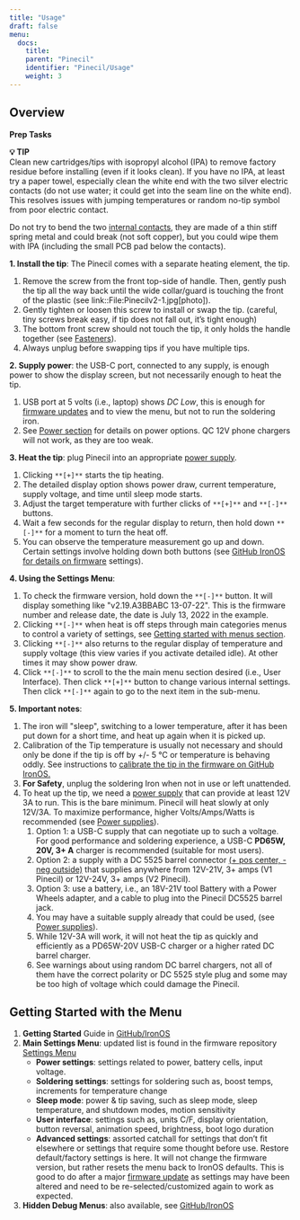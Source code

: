 ```yaml
---
title: "Usage"
draft: false
menu:
  docs:
    title:
    parent: "Pinecil"
    identifier: "Pinecil/Usage"
    weight: 3
---
```


## Overview

**Prep Tasks**

**💡 TIP**\
Clean new cartridges/tips with isopropyl alcohol (IPA) to remove factory residue before installing (even if it looks clean). If you have no IPA, at least try a paper towel, especially clean the white end with the two silver electric contacts (do not use water; it could get into the seam line on the white end). This resolves issues with jumping temperatures or random no-tip symbol from poor electric contact.

Do not try to bend the two [internal contacts](https://pine64.com/product/pinecil-copper-clips/), they are made of a thin stiff spring metal and could break (not soft copper), but you could wipe them with IPA (including the small PCB pad below the contacts).

**1. Install the tip**: The Pinecil comes with a separate heating element, the tip.

1. Remove the screw from the front top-side of handle. Then, gently push the tip all the way back until the wide collar/guard is touching the front of the plastic (see link::File:Pinecilv2-1.jpg[photo]).
2. Gently tighten or loosen this screw to install or swap the tip. (careful, tiny screws break easy, if tip does not fall out, it’s tight enough)
3. The bottom front screw should not touch the tip, it only holds the handle together (see [Fasteners](#fasteners/screws)).
4. Always unplug before swapping tips if you have multiple tips.

**2. Supply power**: the USB-C port, connected to any supply, is enough power to show the display screen, but not necessarily enough to heat the tip.

1. USB port at 5 volts (i.e., laptop) shows _DC Low_, this is enough for [firmware updates](https://ralim.github.io/IronOS/#getting-started) and to view the menu, but not to run the soldering iron.
2. See [Power section](/documentation/Pinecil/Power_supplies/) for details on power options. QC 12V phone chargers will not work, as they are too weak.

**3. Heat the tip**: plug Pinecil into an appropriate [power supply](/documentation/Pinecil/Power_supplies/Power_supplies).

1. Clicking `**[+]**` starts the tip heating.
2. The detailed display option shows power draw, current temperature, supply voltage, and time until sleep mode starts.
3. Adjust the target temperature with further clicks of `**[+]**` and `**[-]**` buttons.
4. Wait a few seconds for the regular display to return, then hold down `**[-]**` for a moment to turn the heat off.
5. You can observe the temperature measurement go up and down. Certain settings involve holding down both buttons (see [GitHub IronOS for details on firmware](https://ralim.github.io/IronOS/) settings).

**4. Using the Settings Menu**:

1. To check the firmware version, hold down the `**[-]**` button. It will display something like "v2.19.A3BBABC 13-07-22". This is the firmware number and release date, the date is July 13, 2022 in the example.
2. Clicking `**[-]**` when heat is off steps through main categories menus to control a variety of settings, see [Getting started with menus section](/documentation/Pinecil/Usage/#getting_started_with_the_menu).
3. Clicking `**[-]**` also returns to the regular display of temperature and supply voltage (this view varies if you activate detailed idle). At other times it may show power draw.
4. Click `**[-]**` to scroll to the the main menu section desired (i.e., User Interface). Then click `**[+]**` button to change various internal settings. Then click `**[-]**` again to go to the next item in the sub-menu.

**5. Important notes**:

1. The iron will "sleep", switching to a lower temperature, after it has been put down for a short time, and heat up again when it is picked up.
2. Calibration of the Tip temperature is usually not necessary and should only be done if the tip is off by +/- 5 °C or temperature is behaving oddly. See instructions to [calibrate the tip in the firmware on GitHub IronOS.](https://ralim.github.io/IronOS/Menu/#calibrate-tip-cjc)
3. **For Safety**, unplug the soldering Iron when not in use or left unattended.
4. To heat up the tip, we need a [power supply](/documentation/Pinecil/Power_supplies/Power_supplies) that can provide at least 12V 3A to run. This is the bare minimum. Pinecil will heat slowly at only 12V/3A. To maximize performance, higher Volts/Amps/Watts is recommended (see [Power supplies](/documentation/Pinecil/Power_supplies/Power_supplies)).
   1. Option 1: a USB-C supply that can negotiate up to such a voltage. For good performance and soldering experience, a USB-C **PD65W, 20V, 3+ A** charger is recommended (suitable for most users).
   2. Option 2: a supply with a DC 5525 barrel connector [(+ pos center, - neg outside)](https://www.youtube.com/watch?v=5DBTNplNTfA) that supplies anywhere from 12V-21V, 3+ amps (V1 Pinecil) or 12V-24V, 3+ amps (V2 Pinecil).
   3. Option 3: use a battery, i.e., an 18V-21V tool Battery with a Power Wheels adapter, and a cable to plug into the Pinecil DC5525 barrel jack.
   4. You may have a suitable supply already that could be used, (see [Power supplies](/documentation/Pinecil/Power_supplies/Power_supplies)).
   5. While 12V-3A will work, it will not heat the tip as quickly and efficiently as a PD65W-20V USB-C charger or a higher rated DC barrel charger.
   6. See warnings about using random DC barrel chargers, not all of them have the correct polarity or DC 5525 style plug and some may be too high of voltage which could damage the Pinecil.

## Getting Started with the Menu

1. **Getting Started** Guide in [GitHub/IronOS](https://ralim.github.io/IronOS/GettingStarted/)
2. **Main Settings Menu**: updated list is found in the firmware repository [Settings Menu](https://ralim.github.io/IronOS/Settings/)
   * **Power settings**: settings related to power, battery cells, input voltage.
   * **Soldering settings**: settings for soldering such as, boost temps, increments for temperature change
   * **Sleep mode**: power & tip saving, such as sleep mode, sleep temperature, and shutdown modes, motion sensitivity
   * **User interface**: settings such as, units C/F, display orientation, button reversal, animation speed, brightness, boot logo duration
   * **Advanced settings**: assorted catchall for settings that don’t fit elsewhere or settings that require some thought before use. Restore default/factory settings is here. It will not change the firmware version, but rather resets the menu back to IronOS defaults. This is good to do after a major [firmware update](https://ralim.github.io/IronOS/GettingStarted/) as settings may have been altered and need to be re-selected/customized again to work as expected.
3. **Hidden Debug Menus**: also available, see [GitHub/IronOS](https://ralim.github.io/IronOS/DebugMenu/)
